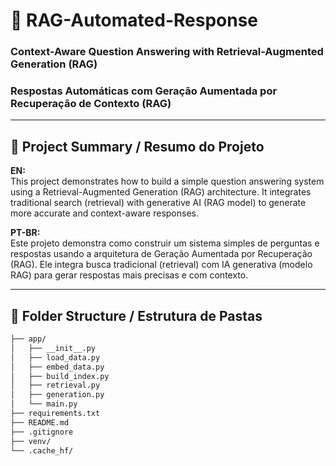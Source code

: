 # 🤖 RAG-Automated-Response

### Context-Aware Question Answering with Retrieval-Augmented Generation (RAG)  
### Respostas Automáticas com Geração Aumentada por Recuperação de Contexto (RAG)

---

## 🧠 Project Summary / Resumo do Projeto

**EN:**  
This project demonstrates how to build a simple question answering system using a Retrieval-Augmented Generation (RAG) architecture. It integrates traditional search (retrieval) with generative AI (RAG model) to generate more accurate and context-aware responses.

**PT-BR:**  
Este projeto demonstra como construir um sistema simples de perguntas e respostas usando a arquitetura de Geração Aumentada por Recuperação (RAG). Ele integra busca tradicional (retrieval) com IA generativa (modelo RAG) para gerar respostas mais precisas e com contexto.

---

## 📁 Folder Structure / Estrutura de Pastas

```bash
├── app/
│   ├── __init__.py
│   ├── load_data.py
│   ├── embed_data.py
│   ├── build_index.py
│   ├── retrieval.py
│   ├── generation.py
│   └── main.py
├── requirements.txt
├── README.md
├── .gitignore
├── venv/
└── .cache_hf/
